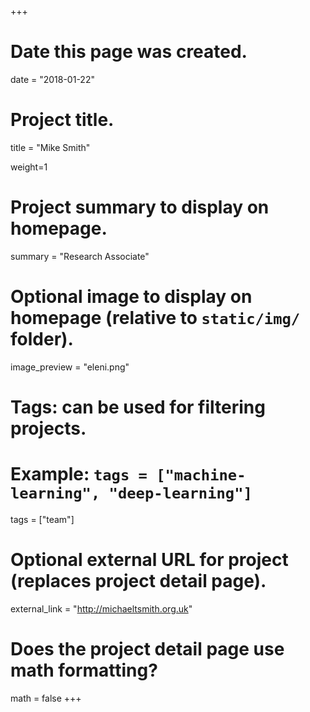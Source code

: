 +++
# Date this page was created.
date = "2018-01-22"

# Project title.
title = "Mike Smith"

weight=1

# Project summary to display on homepage.
summary = "Research Associate"

# Optional image to display on homepage (relative to `static/img/` folder).
image_preview = "eleni.png"

# Tags: can be used for filtering projects.
# Example: `tags = ["machine-learning", "deep-learning"]`
tags = ["team"]

# Optional external URL for project (replaces project detail page).
external_link = "http://michaeltsmith.org.uk"

# Does the project detail page use math formatting?
math = false
+++
